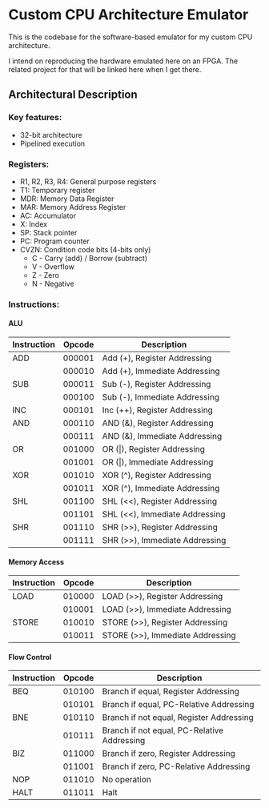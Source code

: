 # Custom CPU Architecture Emulator

This is the codebase for the software-based emulator for my custom CPU architecture.

I intend on reproducing the hardware emulated here on an FPGA.
The related project for that will be linked here when I get there.

## Architectural Description
### Key features:
- 32-bit architecture
- Pipelined execution

### Registers:
-   R1, R2, R3, R4: General purpose registers
-   T1: Temporary register
-  MDR: Memory Data Register
-  MAR: Memory Address Register
-   AC: Accumulator
-    X: Index
-   SP: Stack pointer
-   PC: Program counter
- CVZN: Condition code bits (4-bits only)
     - C - Carry (add) / Borrow (subtract)
     - V - Overflow
     - Z - Zero
     - N - Negative

### Instructions:
#### ALU

| Instruction | Opcode |            Description             |
| ----------- | ------ | ---------------------------------- |
|         ADD | 000001 | Add (+), Register Addressing       |
|             | 000010 | Add (+), Immediate Addressing      |
|         SUB | 000011 | Sub (-), Register Addressing       |
|             | 000100 | Sub (-), Immediate Addressing      |
|         INC | 000101 | Inc (++), Register Addressing      |
|         AND | 000110 | AND (&), Register Addressing       |
|             | 000111 | AND (&), Immediate Addressing      |
|          OR | 001000 |  OR (&#124;), Register Addressing  |
|             | 001001 |  OR (&#124;), Immediate Addressing |
|         XOR | 001010 | XOR (^), Register Addressing       |
|             | 001011 | XOR (^), Immediate Addressing      |
|         SHL | 001100 | SHL (<<), Register Addressing      |
|             | 001101 | SHL (<<), Immediate Addressing     |
|         SHR | 001110 | SHR (>>), Register Addressing      |
|             | 001111 | SHR (>>), Immediate Addressing     |

#### Memory Access

| Instruction | Opcode |            Description             |
| ----------- | ------ | ---------------------------------- |
|        LOAD | 010000 | LOAD (>>), Register Addressing     |
|             | 010001 | LOAD (>>), Immediate Addressing    |
|       STORE | 010010 | STORE (>>), Register Addressing    |
|             | 010011 | STORE (>>), Immediate Addressing   |

#### Flow Control

| Instruction | Opcode |                 Description                 |
| ----------- | ------ | ------------------------------------------- |
|         BEQ | 010100 | Branch if equal, Register Addressing        |
|             | 010101 | Branch if equal, PC-Relative Addressing     |
|         BNE | 010110 | Branch if not equal, Register Addressing    |
|             | 010111 | Branch if not equal, PC-Relative Addressing |
|         BIZ | 011000 | Branch if zero, Register Addressing         |
|             | 011001 | Branch if zero, PC-Relative Addressing      |
|         NOP | 011010 | No operation                                |
|        HALT | 011011 | Halt                                        |
